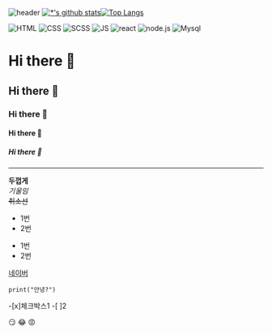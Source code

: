 ![header](https://capsule-render.vercel.app/api?type=soft&color=dfdfdf&height=180&section=header&&text=uihyunKimm%20&fontSize=40&desc=developer)
[![*'s github stats](https://github-readme-stats.vercel.app/api?username=uihyunKimm)](https://github.com/uihyunKimm)[![Top Langs](https://github-readme-stats.vercel.app/api/top-langs/?username=uihyunKimm&layout=compact)](https://github.com/uihyunKimm/github-readme-stats)

![HTML](https://img.shields.io/badge/-html5-16181D?logo=html5&logoColor=F75420)
![CSS](https://img.shields.io/badge/-css3-16181D?logo=css3&logoColor=2A5EF3)
![SCSS](https://img.shields.io/badge/-sass-16181D?logo=sass&logoColor=C76495)
![JS](https://img.shields.io/badge/-javascript-16181D?logo=javascript&logoColor=yellow)
![react](https://img.shields.io/badge/-react-16181D?logo=react&logoColor=61DAFB)
![node.js](https://img.shields.io/badge/-node.js-16181D?logo=node.js&logoColor=519942)
![Mysql](https://img.shields.io/badge/-Mysql-16181D?logo=Mysql&logoColor=036286)

# Hi there 👋
## Hi there 👋
### Hi there 👋
#### Hi there 👋
##### Hi there 👋
---
**두껍게** <br>
*기울임* <br>
~~취소선~~ <br>

* 1번
* 2번
- 1번
- 2번

[네이버](naver.com)

```
print("안녕?")
```
-[x]체크박스1
-[ ]2

:smirk:
😂
:rage:

<!--
**uihyunKimm/uihyunKimm** is a ✨ _special_ ✨ repository because its `README.md` (this file) appears on your GitHub profile.

Here are some ideas to get you started:

- 🔭 I’m currently working on ...
- 🌱 I’m currently learning ...
- 👯 I’m looking to collaborate on ...
- 🤔 I’m looking for help with ...
- 💬 Ask me about ...
- 📫 How to reach me: ...
- 😄 Pronouns: ...
- ⚡ Fun fact: ...

[![*'s github stats](https://github-readme-stats.vercel.app/api?username=uihyunKimm&show_icons=true&theme=radical)](https://github.com/uihyunKimm)
-->
